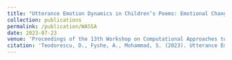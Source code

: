 ```yaml
---
title: "Utterance Emotion Dynamics in Children’s Poems: Emotional Changes Across Age"
collection: publications
permalink: /publication/WASSA
date: 2023-07-23
venue: 'Proceedings of the 13th Workshop on Computational Approaches to Subjectivity, Sentiment, & Social Media Analysis'
citation: 'Teodorescu, D., Fyshe, A., Mohammad, S. (2023). Utterance Emotion Dynamics in Children’s Poems: Emotional Changes Across Age. Proceedings of the 13th Workshop on Computational Approaches to Subjectivity, Sentiment, & Social Media Analysis. DOI: 10.18653/v1/2023.wassa-1.35'
---
```

